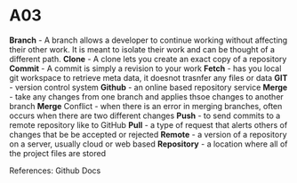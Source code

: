 # A03

**Branch** -  A branch allows a developer to continue working without affecting their other work. It is meant to isolate their work and can be thought of a different path.
**Clone** - A clone lets you create an exact copy of a repository
**Commit** - A commit is simply a revision to your work
**Fetch** - has you local git workspace to retrieve meta data, it doesnot trasnfer any files or data
**GIT** - version control system
**Github** - an online based repository service
**Merge** - take any changes from one branch and applies thsoe changes to another branch
**Merge** Conflict - when there is an error in merging branches, often occurs when there are two different changes
**Push** - to send commits to a remote repository like to GitHub
**Pull** - a type of request that alerts others of changes that be be accepted or rejected
**Remote** - a version of a repository on a server, usually cloud or web based
**Repository** - a location where all of the project files are stored


References: Github Docs
